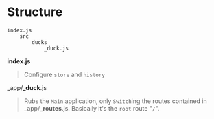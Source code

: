 # Structure

```
index.js
    src
        ducks
            _duck.js

```

**index.js**

> Configure `store` and `history`

_app/**_duck**.js

> Rubs the `Main` application, only
> `Switch`ing the routes contained in _app/**_routes**.js.
> Basically it's the `root` route "`/`".
